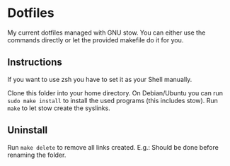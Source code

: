 # Dotfiles

My current dotfiles managed with GNU stow.
You can either use the commands directly or let the provided makefile do it for you.

## Instructions

If you want to use zsh you have to set it as your Shell manually.

Clone this folder into your home directory.
On Debian/Ubuntu you can run `sudo make install` to install the used programs (this includes stow).
Run `make` to let stow create the syslinks.

## Uninstall
Run `make delete` to remove all links created.
E.g.: Should be done before renaming the folder.

